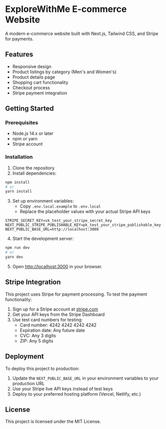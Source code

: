# ExploreWithMe E-commerce Website

A modern e-commerce website built with Next.js, Tailwind CSS, and Stripe for payments.

## Features

- Responsive design
- Product listings by category (Men's and Women's)
- Product details page
- Shopping cart functionality
- Checkout process
- Stripe payment integration

## Getting Started

### Prerequisites

- Node.js 14.x or later
- npm or yarn
- Stripe account

### Installation

1. Clone the repository
2. Install dependencies:

```bash
npm install
# or
yarn install
```

3. Set up environment variables:
   - Copy `.env.local.example` to `.env.local`
   - Replace the placeholder values with your actual Stripe API keys

```
STRIPE_SECRET_KEY=sk_test_your_stripe_secret_key
NEXT_PUBLIC_STRIPE_PUBLISHABLE_KEY=pk_test_your_stripe_publishable_key
NEXT_PUBLIC_BASE_URL=http://localhost:3000
```

4. Start the development server:

```bash
npm run dev
# or
yarn dev
```

5. Open [http://localhost:3000](http://localhost:3000) in your browser.

## Stripe Integration

This project uses Stripe for payment processing. To test the payment functionality:

1. Sign up for a Stripe account at [stripe.com](https://stripe.com)
2. Get your API keys from the Stripe Dashboard
3. Use test card numbers for testing:
   - Card number: 4242 4242 4242 4242
   - Expiration date: Any future date
   - CVC: Any 3 digits
   - ZIP: Any 5 digits

## Deployment

To deploy this project to production:

1. Update the `NEXT_PUBLIC_BASE_URL` in your environment variables to your production URL
2. Use your Stripe live API keys instead of test keys
3. Deploy to your preferred hosting platform (Vercel, Netlify, etc.)

## License

This project is licensed under the MIT License.
